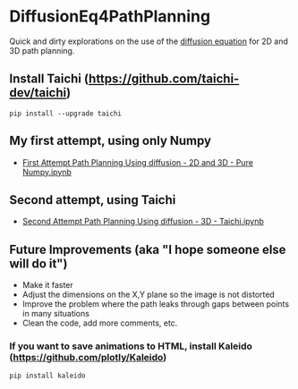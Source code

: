 # DiffusionEq4PathPlanning
Quick and dirty explorations on the use of the [diffusion equation](https://en.wikipedia.org/wiki/Diffusion_equation) for 2D and 3D path planning.

## Install Taichi (https://github.com/taichi-dev/taichi)
`pip install --upgrade taichi`

## My first attempt, using only Numpy
* [First Attempt Path Planning Using diffusion - 2D and 3D - Pure Numpy.ipynb](./First%20Attempt%20Path%20Planning%20Using%20diffusion%20-%202D%20and%203D%20-%20Pure%20Numpy.ipynb)

## Second attempt, using Taichi
* [Second Attempt Path Planning Using diffusion - 3D - Taichi.ipynb](./Second%20Attempt%20Path%20Planning%20Using%20diffusion%20-%203D%20-%20Taichi.ipynb)

## Future Improvements (aka "I hope someone else will do it")
* Make it faster
* Adjust the dimensions on the X,Y plane so the image is not distorted
* Improve the problem where the path leaks through gaps between points in many situations
* Clean the code, add more comments, etc.

### If you want to save animations to HTML, install Kaleido (https://github.com/plotly/Kaleido)
`pip install kaleido`

